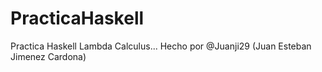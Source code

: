 # PracticaHaskell
Practica Haskell Lambda Calculus...
Hecho por @Juanji29 (Juan Esteban Jimenez Cardona)
